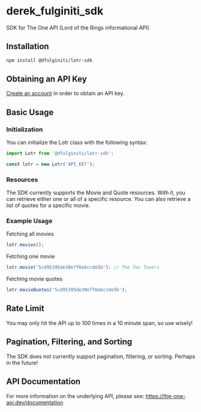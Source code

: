 # derek_fulginiti_sdk
SDK for The One API (Lord of the Rings informational API)

## Installation
```bash
npm install @dfulginiti/lotr-sdk
```

## Obtaining an API Key
[Create an account](https://the-one-api.dev/sign-up) in order to obtain an API key.

## Basic Usage

### Initialization

You can initialize the Lotr class with the following syntax:

```ts
import Lotr from '@dfulginiti/lotr-sdk';

const lotr = new Lotr('API_KEY');
```

### Resources

The SDK currently supports the Movie and Quote resources.
With it, you can retrieve either one or all of a specific resource.
You can also retrieve a list of quotes for a specific movie.

### Example Usage

Fetching all movies

```ts
lotr.movies();
```

Fetching one movie

```ts
lotr.movie('5cd95395de30eff6ebccde5b'); // The Two Towers
```

Fetching movie quotes

```ts
lotr.movieQuotes('5cd95395de30eff6ebccde5b');
```

## Rate Limit

You may only hit the API up to 100 times in a 10 minute span, so use wisely!

## Pagination, Filtering, and Sorting

The SDK does not currently support pagination, filtering, or sorting. Perhaps in the future!

## API Documentation

For more information on the underlying API, please see: <https://the-one-api.dev/documentation>